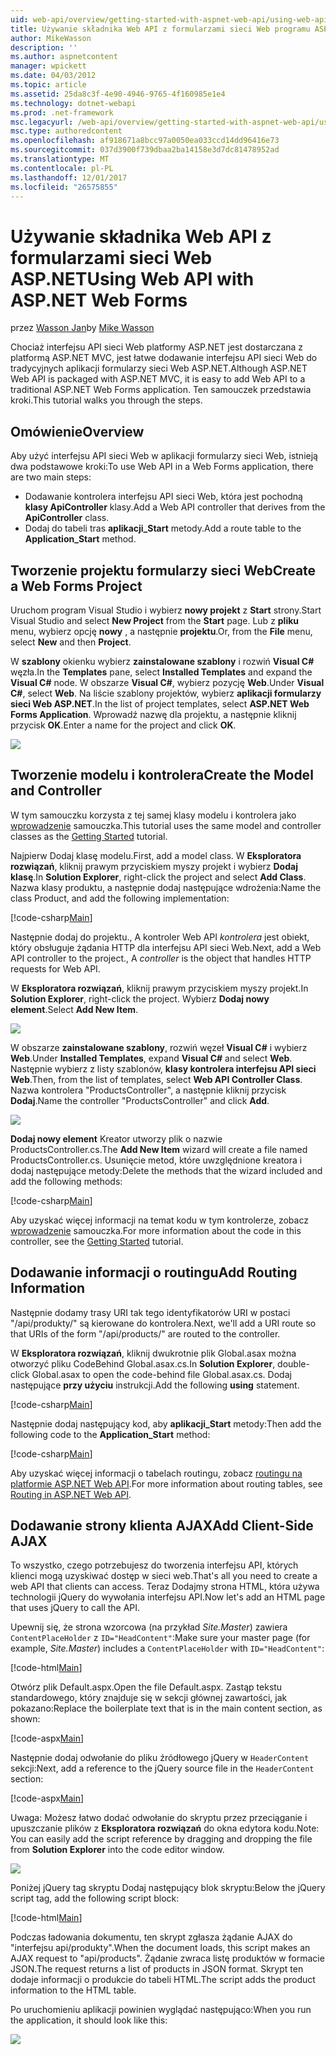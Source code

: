 ```yaml
---
uid: web-api/overview/getting-started-with-aspnet-web-api/using-web-api-with-aspnet-web-forms
title: Używanie składnika Web API z formularzami sieci Web programu ASP.NET | Dokumentacja firmy Microsoft
author: MikeWasson
description: ''
ms.author: aspnetcontent
manager: wpickett
ms.date: 04/03/2012
ms.topic: article
ms.assetid: 25da8c3f-4e90-4946-9765-4f160985e1e4
ms.technology: dotnet-webapi
ms.prod: .net-framework
msc.legacyurl: /web-api/overview/getting-started-with-aspnet-web-api/using-web-api-with-aspnet-web-forms
msc.type: authoredcontent
ms.openlocfilehash: af918671a8bcc97a0050ea033ccd14dd96416e73
ms.sourcegitcommit: 037d3900f739dbaa2ba14158e3d7dc81478952ad
ms.translationtype: MT
ms.contentlocale: pl-PL
ms.lasthandoff: 12/01/2017
ms.locfileid: "26575855"
---
```

<a name="using-web-api-with-aspnet-web-forms"></a><span data-ttu-id="aec3b-102">Używanie składnika Web API z formularzami sieci Web ASP.NET</span><span class="sxs-lookup"><span data-stu-id="aec3b-102">Using Web API with ASP.NET Web Forms</span></span>
====================
<span data-ttu-id="aec3b-103">przez [Wasson Jan](https://github.com/MikeWasson)</span><span class="sxs-lookup"><span data-stu-id="aec3b-103">by [Mike Wasson](https://github.com/MikeWasson)</span></span>

<span data-ttu-id="aec3b-104">Chociaż interfejsu API sieci Web platformy ASP.NET jest dostarczana z platformą ASP.NET MVC, jest łatwe dodawanie interfejsu API sieci Web do tradycyjnych aplikacji formularzy sieci Web ASP.NET.</span><span class="sxs-lookup"><span data-stu-id="aec3b-104">Although ASP.NET Web API is packaged with ASP.NET MVC, it is easy to add Web API to a traditional ASP.NET Web Forms application.</span></span> <span data-ttu-id="aec3b-105">Ten samouczek przedstawia kroki.</span><span class="sxs-lookup"><span data-stu-id="aec3b-105">This tutorial walks you through the steps.</span></span>

## <a name="overview"></a><span data-ttu-id="aec3b-106">Omówienie</span><span class="sxs-lookup"><span data-stu-id="aec3b-106">Overview</span></span>

<span data-ttu-id="aec3b-107">Aby użyć interfejsu API sieci Web w aplikacji formularzy sieci Web, istnieją dwa podstawowe kroki:</span><span class="sxs-lookup"><span data-stu-id="aec3b-107">To use Web API in a Web Forms application, there are two main steps:</span></span>

- <span data-ttu-id="aec3b-108">Dodawanie kontrolera interfejsu API sieci Web, która jest pochodną **klasy ApiController** klasy.</span><span class="sxs-lookup"><span data-stu-id="aec3b-108">Add a Web API controller that derives from the **ApiController** class.</span></span>
- <span data-ttu-id="aec3b-109">Dodaj do tabeli tras **aplikacji\_Start** metody.</span><span class="sxs-lookup"><span data-stu-id="aec3b-109">Add a route table to the **Application\_Start** method.</span></span>

## <a name="create-a-web-forms-project"></a><span data-ttu-id="aec3b-110">Tworzenie projektu formularzy sieci Web</span><span class="sxs-lookup"><span data-stu-id="aec3b-110">Create a Web Forms Project</span></span>

<span data-ttu-id="aec3b-111">Uruchom program Visual Studio i wybierz **nowy projekt** z **Start** strony.</span><span class="sxs-lookup"><span data-stu-id="aec3b-111">Start Visual Studio and select **New Project** from the **Start** page.</span></span> <span data-ttu-id="aec3b-112">Lub z **pliku** menu, wybierz opcję **nowy** , a następnie **projektu**.</span><span class="sxs-lookup"><span data-stu-id="aec3b-112">Or, from the **File** menu, select **New** and then **Project**.</span></span>

<span data-ttu-id="aec3b-113">W **szablony** okienku wybierz **zainstalowane szablony** i rozwiń **Visual C#** węzła.</span><span class="sxs-lookup"><span data-stu-id="aec3b-113">In the **Templates** pane, select **Installed Templates** and expand the **Visual C#** node.</span></span> <span data-ttu-id="aec3b-114">W obszarze **Visual C#**, wybierz pozycję **Web**.</span><span class="sxs-lookup"><span data-stu-id="aec3b-114">Under **Visual C#**, select **Web**.</span></span> <span data-ttu-id="aec3b-115">Na liście szablony projektów, wybierz **aplikacji formularzy sieci Web ASP.NET**.</span><span class="sxs-lookup"><span data-stu-id="aec3b-115">In the list of project templates, select **ASP.NET Web Forms Application**.</span></span> <span data-ttu-id="aec3b-116">Wprowadź nazwę dla projektu, a następnie kliknij przycisk **OK**.</span><span class="sxs-lookup"><span data-stu-id="aec3b-116">Enter a name for the project and click **OK**.</span></span>

![](using-web-api-with-aspnet-web-forms/_static/image1.png)

## <a name="create-the-model-and-controller"></a><span data-ttu-id="aec3b-117">Tworzenie modelu i kontrolera</span><span class="sxs-lookup"><span data-stu-id="aec3b-117">Create the Model and Controller</span></span>

<span data-ttu-id="aec3b-118">W tym samouczku korzysta z tej samej klasy modelu i kontrolera jako [wprowadzenie](tutorial-your-first-web-api.md) samouczka.</span><span class="sxs-lookup"><span data-stu-id="aec3b-118">This tutorial uses the same model and controller classes as the [Getting Started](tutorial-your-first-web-api.md) tutorial.</span></span>

<span data-ttu-id="aec3b-119">Najpierw Dodaj klasę modelu.</span><span class="sxs-lookup"><span data-stu-id="aec3b-119">First, add a model class.</span></span> <span data-ttu-id="aec3b-120">W **Eksploratora rozwiązań**, kliknij prawym przyciskiem myszy projekt i wybierz **Dodaj klasę**.</span><span class="sxs-lookup"><span data-stu-id="aec3b-120">In **Solution Explorer**, right-click the project and select **Add Class**.</span></span> <span data-ttu-id="aec3b-121">Nazwa klasy produktu, a następnie dodaj następujące wdrożenia:</span><span class="sxs-lookup"><span data-stu-id="aec3b-121">Name the class Product, and add the following implementation:</span></span>

[!code-csharp[Main](using-web-api-with-aspnet-web-forms/samples/sample1.cs)]

<span data-ttu-id="aec3b-122">Następnie dodaj do projektu., A kontroler Web API *kontrolera* jest obiekt, który obsługuje żądania HTTP dla interfejsu API sieci Web.</span><span class="sxs-lookup"><span data-stu-id="aec3b-122">Next, add a Web API controller to the project., A *controller* is the object that handles HTTP requests for Web API.</span></span>

<span data-ttu-id="aec3b-123">W **Eksploratora rozwiązań**, kliknij prawym przyciskiem myszy projekt.</span><span class="sxs-lookup"><span data-stu-id="aec3b-123">In **Solution Explorer**, right-click the project.</span></span> <span data-ttu-id="aec3b-124">Wybierz **Dodaj nowy element**.</span><span class="sxs-lookup"><span data-stu-id="aec3b-124">Select **Add New Item**.</span></span>

![](using-web-api-with-aspnet-web-forms/_static/image2.png)

<span data-ttu-id="aec3b-125">W obszarze **zainstalowane szablony**, rozwiń węzeł **Visual C#** i wybierz **Web**.</span><span class="sxs-lookup"><span data-stu-id="aec3b-125">Under **Installed Templates**, expand **Visual C#** and select **Web**.</span></span> <span data-ttu-id="aec3b-126">Następnie wybierz z listy szablonów, **klasy kontrolera interfejsu API sieci Web**.</span><span class="sxs-lookup"><span data-stu-id="aec3b-126">Then, from the list of templates, select **Web API Controller Class**.</span></span> <span data-ttu-id="aec3b-127">Nazwa kontrolera "ProductsController", a następnie kliknij przycisk **Dodaj**.</span><span class="sxs-lookup"><span data-stu-id="aec3b-127">Name the controller "ProductsController" and click **Add**.</span></span>

![](using-web-api-with-aspnet-web-forms/_static/image3.png)

<span data-ttu-id="aec3b-128">**Dodaj nowy element** Kreator utworzy plik o nazwie ProductsController.cs.</span><span class="sxs-lookup"><span data-stu-id="aec3b-128">The **Add New Item** wizard will create a file named ProductsController.cs.</span></span> <span data-ttu-id="aec3b-129">Usunięcie metod, które uwzględnione kreatora i dodaj następujące metody:</span><span class="sxs-lookup"><span data-stu-id="aec3b-129">Delete the methods that the wizard included and add the following methods:</span></span>

[!code-csharp[Main](using-web-api-with-aspnet-web-forms/samples/sample2.cs)]

<span data-ttu-id="aec3b-130">Aby uzyskać więcej informacji na temat kodu w tym kontrolerze, zobacz [wprowadzenie](tutorial-your-first-web-api.md) samouczka.</span><span class="sxs-lookup"><span data-stu-id="aec3b-130">For more information about the code in this controller, see the [Getting Started](tutorial-your-first-web-api.md) tutorial.</span></span>

## <a name="add-routing-information"></a><span data-ttu-id="aec3b-131">Dodawanie informacji o routingu</span><span class="sxs-lookup"><span data-stu-id="aec3b-131">Add Routing Information</span></span>

<span data-ttu-id="aec3b-132">Następnie dodamy trasy URI tak tego identyfikatorów URI w postaci &quot;/api/produkty/&quot; są kierowane do kontrolera.</span><span class="sxs-lookup"><span data-stu-id="aec3b-132">Next, we'll add a URI route so that URIs of the form &quot;/api/products/&quot; are routed to the controller.</span></span>

<span data-ttu-id="aec3b-133">W **Eksploratora rozwiązań**, kliknij dwukrotnie plik Global.asax można otworzyć pliku CodeBehind Global.asax.cs.</span><span class="sxs-lookup"><span data-stu-id="aec3b-133">In **Solution Explorer**, double-click Global.asax to open the code-behind file Global.asax.cs.</span></span> <span data-ttu-id="aec3b-134">Dodaj następujące **przy użyciu** instrukcji.</span><span class="sxs-lookup"><span data-stu-id="aec3b-134">Add the following **using** statement.</span></span>

[!code-csharp[Main](using-web-api-with-aspnet-web-forms/samples/sample3.cs)]

<span data-ttu-id="aec3b-135">Następnie dodaj następujący kod, aby **aplikacji\_Start** metody:</span><span class="sxs-lookup"><span data-stu-id="aec3b-135">Then add the following code to the **Application\_Start** method:</span></span>

[!code-csharp[Main](using-web-api-with-aspnet-web-forms/samples/sample4.cs)]

<span data-ttu-id="aec3b-136">Aby uzyskać więcej informacji o tabelach routingu, zobacz [routingu na platformie ASP.NET Web API](../web-api-routing-and-actions/routing-in-aspnet-web-api.md).</span><span class="sxs-lookup"><span data-stu-id="aec3b-136">For more information about routing tables, see [Routing in ASP.NET Web API](../web-api-routing-and-actions/routing-in-aspnet-web-api.md).</span></span>

## <a name="add-client-side-ajax"></a><span data-ttu-id="aec3b-137">Dodawanie strony klienta AJAX</span><span class="sxs-lookup"><span data-stu-id="aec3b-137">Add Client-Side AJAX</span></span>

<span data-ttu-id="aec3b-138">To wszystko, czego potrzebujesz do tworzenia interfejsu API, których klienci mogą uzyskiwać dostęp w sieci web.</span><span class="sxs-lookup"><span data-stu-id="aec3b-138">That's all you need to create a web API that clients can access.</span></span> <span data-ttu-id="aec3b-139">Teraz Dodajmy strona HTML, która używa technologii jQuery do wywołania interfejsu API.</span><span class="sxs-lookup"><span data-stu-id="aec3b-139">Now let's add an HTML page that uses jQuery to call the API.</span></span>

<span data-ttu-id="aec3b-140">Upewnij się, że strona wzorcowa (na przykład *Site.Master*) zawiera `ContentPlaceHolder` z `ID="HeadContent"`:</span><span class="sxs-lookup"><span data-stu-id="aec3b-140">Make sure your master page (for example, *Site.Master*) includes a `ContentPlaceHolder` with `ID="HeadContent"`:</span></span>

[!code-html[Main](using-web-api-with-aspnet-web-forms/samples/sample8.html)]

<span data-ttu-id="aec3b-141">Otwórz plik Default.aspx.</span><span class="sxs-lookup"><span data-stu-id="aec3b-141">Open the file Default.aspx.</span></span> <span data-ttu-id="aec3b-142">Zastąp tekstu standardowego, który znajduje się w sekcji głównej zawartości, jak pokazano:</span><span class="sxs-lookup"><span data-stu-id="aec3b-142">Replace the boilerplate text that is in the main content section, as shown:</span></span>

[!code-aspx[Main](using-web-api-with-aspnet-web-forms/samples/sample5.aspx)]

<span data-ttu-id="aec3b-143">Następnie dodaj odwołanie do pliku źródłowego jQuery w `HeaderContent` sekcji:</span><span class="sxs-lookup"><span data-stu-id="aec3b-143">Next, add a reference to the jQuery source file in the `HeaderContent` section:</span></span>

[!code-aspx[Main](using-web-api-with-aspnet-web-forms/samples/sample6.aspx?highlight=2)]

<span data-ttu-id="aec3b-144">Uwaga: Możesz łatwo dodać odwołanie do skryptu przez przeciąganie i upuszczanie plików z **Eksploratora rozwiązań** do okna edytora kodu.</span><span class="sxs-lookup"><span data-stu-id="aec3b-144">Note: You can easily add the script reference by dragging and dropping the file from **Solution Explorer** into the code editor window.</span></span>

![](using-web-api-with-aspnet-web-forms/_static/image4.png)

<span data-ttu-id="aec3b-145">Poniżej jQuery tag skryptu Dodaj następujący blok skryptu:</span><span class="sxs-lookup"><span data-stu-id="aec3b-145">Below the jQuery script tag, add the following script block:</span></span>

[!code-html[Main](using-web-api-with-aspnet-web-forms/samples/sample7.html)]

<span data-ttu-id="aec3b-146">Podczas ładowania dokumentu, ten skrypt zgłasza żądanie AJAX do &quot;interfejsu api/produkty&quot;.</span><span class="sxs-lookup"><span data-stu-id="aec3b-146">When the document loads, this script makes an AJAX request to &quot;api/products&quot;.</span></span> <span data-ttu-id="aec3b-147">Żądanie zwraca listę produktów w formacie JSON.</span><span class="sxs-lookup"><span data-stu-id="aec3b-147">The request returns a list of products in JSON format.</span></span> <span data-ttu-id="aec3b-148">Skrypt ten dodaje informacji o produkcie do tabeli HTML.</span><span class="sxs-lookup"><span data-stu-id="aec3b-148">The script adds the product information to the HTML table.</span></span>

<span data-ttu-id="aec3b-149">Po uruchomieniu aplikacji powinien wyglądać następująco:</span><span class="sxs-lookup"><span data-stu-id="aec3b-149">When you run the application, it should look like this:</span></span>

![](using-web-api-with-aspnet-web-forms/_static/image5.png)
